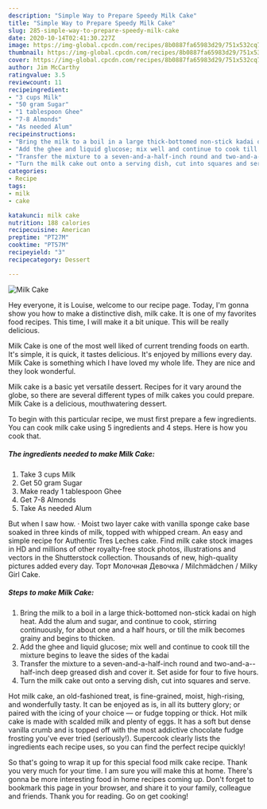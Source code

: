 ```yaml
---
description: "Simple Way to Prepare Speedy Milk Cake"
title: "Simple Way to Prepare Speedy Milk Cake"
slug: 285-simple-way-to-prepare-speedy-milk-cake
date: 2020-10-14T02:41:30.227Z
image: https://img-global.cpcdn.com/recipes/8b0887fa65983d29/751x532cq70/milk-cake-recipe-main-photo.jpg
thumbnail: https://img-global.cpcdn.com/recipes/8b0887fa65983d29/751x532cq70/milk-cake-recipe-main-photo.jpg
cover: https://img-global.cpcdn.com/recipes/8b0887fa65983d29/751x532cq70/milk-cake-recipe-main-photo.jpg
author: Jim McCarthy
ratingvalue: 3.5
reviewcount: 11
recipeingredient:
- "3 cups Milk"
- "50 gram Sugar"
- "1 tablespoon Ghee"
- "7-8 Almonds"
- "As needed Alum"
recipeinstructions:
- "Bring the milk to a boil in a large thick-bottomed non-stick kadai on high heat. Add the alum and sugar, and continue to cook, stirring continuously, for about one and a half hours, or till the milk becomes grainy and begins to thicken."
- "Add the ghee and liquid glucose; mix well and continue to cook till the mixture begins to leave the sides of the kadai"
- "Transfer the mixture to a seven-and-a-half-inch round and two-and-a--half-inch deep greased dish and cover it. Set aside for four to five hours."
- "Turn the milk cake out onto a serving dish, cut into squares and serve."
categories:
- Recipe
tags:
- milk
- cake

katakunci: milk cake 
nutrition: 188 calories
recipecuisine: American
preptime: "PT27M"
cooktime: "PT57M"
recipeyield: "3"
recipecategory: Dessert

---
```



![Milk Cake](https://img-global.cpcdn.com/recipes/8b0887fa65983d29/751x532cq70/milk-cake-recipe-main-photo.jpg)

Hey everyone, it is Louise, welcome to our recipe page. Today, I'm gonna show you how to make a distinctive dish, milk cake. It is one of my favorites food recipes. This time, I will make it a bit unique. This will be really delicious.

Milk Cake is one of the most well liked of current trending foods on earth. It's simple, it is quick, it tastes delicious. It's enjoyed by millions every day. Milk Cake is something which I have loved my whole life. They are nice and they look wonderful.

Milk cake is a basic yet versatile dessert. Recipes for it vary around the globe, so there are several different types of milk cakes you could prepare. Milk Cake is a delicious, mouthwatering dessert.


To begin with this particular recipe, we must first prepare a few ingredients. You can cook milk cake using 5 ingredients and 4 steps. Here is how you cook that.

<!--inarticleads1-->

##### The ingredients needed to make Milk Cake:

1. Take 3 cups Milk
1. Get 50 gram Sugar
1. Make ready 1 tablespoon Ghee
1. Get 7-8 Almonds
1. Take As needed Alum


But when I saw how. · Moist two layer cake with vanilla sponge cake base soaked in three kinds of milk, topped with whipped cream. An easy and simple recipe for Authentic Tres Leches cake. Find milk cake stock images in HD and millions of other royalty-free stock photos, illustrations and vectors in the Shutterstock collection. Thousands of new, high-quality pictures added every day. Торт Молочная Девочка / Milchmädchen / Milky Girl Cake. 

<!--inarticleads2-->

##### Steps to make Milk Cake:

1. Bring the milk to a boil in a large thick-bottomed non-stick kadai on high heat. Add the alum and sugar, and continue to cook, stirring continuously, for about one and a half hours, or till the milk becomes grainy and begins to thicken.
1. Add the ghee and liquid glucose; mix well and continue to cook till the mixture begins to leave the sides of the kadai
1. Transfer the mixture to a seven-and-a-half-inch round and two-and-a--half-inch deep greased dish and cover it. Set aside for four to five hours.
1. Turn the milk cake out onto a serving dish, cut into squares and serve.


Hot milk cake, an old-fashioned treat, is fine-grained, moist, high-rising, and wonderfully tasty. It can be enjoyed as is, in all its buttery glory; or paired with the icing of your choice — or fudge topping or thick. Hot milk cake is made with scalded milk and plenty of eggs. It has a soft but dense vanilla crumb and is topped off with the most addictive chocolate fudge frosting you&#39;ve ever tried (seriously!). Supercook clearly lists the ingredients each recipe uses, so you can find the perfect recipe quickly! 

So that's going to wrap it up for this special food milk cake recipe. Thank you very much for your time. I am sure you will make this at home. There's gonna be more interesting food in home recipes coming up. Don't forget to bookmark this page in your browser, and share it to your family, colleague and friends. Thank you for reading. Go on get cooking!
